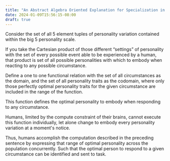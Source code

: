 ```yaml
---
title: "An Abstract Algebra Oriented Explanation for Specialization in Humans"
date: 2024-01-09T15:56:15-08:00
draft: true
---
```


Consider the set of all 5 element tuples of personality variation contained within the big 5 personality scale. 

If you take the Cartesian product of those different “settings” of personality with the set of every possible event able to be experienced by a human, that product is set of all possible personalities with which to embody when reacting to any possible circumstance. 

Define a one to one functional relation with the set of all circumstances as the domain, and the set of all personality traits as the codomain, where only those perfectly optimal personality traits for the given circumstance are included in the range of the function.

This function defines the optimal personality to embody when responding to any circumstance. 

Humans, limited by the compute constraint of their brains, cannot execute this function individually, let alone change to embody every personality variation at a moment's notice. 

Thus, humans accomplish the computation described in the preceding sentence by expressing that range of optimal personality across the population concurrently. Such that the optimal person to respond to a given circumstance can be identified and sent to task.
